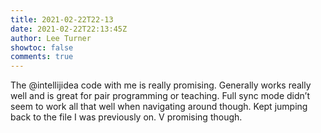 ```yaml
---
title: 2021-02-22T22-13
date: 2021-02-22T22:13:45Z
author: Lee Turner
showtoc: false
comments: true
---
```


The @intellijidea code with me is really promising. Generally works really well and is great for pair programming or teaching. Full sync mode didn’t seem to work all that well when navigating around though. Kept jumping back to the file I was previously on. V promising though.

